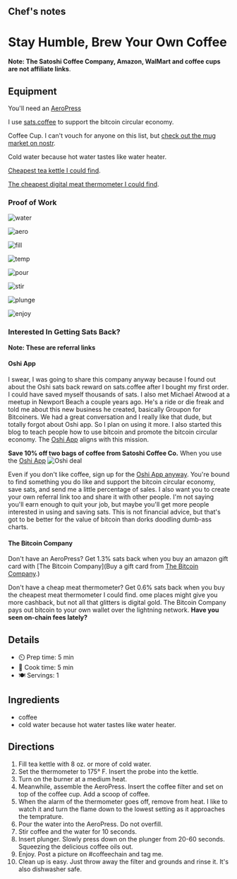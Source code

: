
## Chef's notes

# Stay Humble, Brew Your Own Coffee

**Note: The Satoshi Coffee Company, Amazon, WalMart and coffee cups are not affiliate links**.

## Equipment
You'll need an [AeroPress](https://www.amazon.com/AeroPress-Portable-Travel-Coffee-Press/dp/B07YVL8SF3/ref=sr_1_6?keywords=aeropress&qid=1702486875&sr=8-6)

I use [sats.coffee](https://sats.coffee/) to support the bitcoin circular economy.

Coffee Cup.  I can't vouch for anyone on this list, but [check out the mug market on nostr](https://letsnostr.com/t/mug).

Cold water because hot water tastes like water heater.

[Cheapest tea kettle I could find](https://www.walmart.com/ip/Mainstays-Teal-1-8-Liter-Stainless-Steel-Whistling-Tea-Kettle-Turquoise/2160878570).

[The cheapest digital meat thermometer I could find](https://www.walmart.com/ip/ThermoPro-TP-16-Large-LCD-Digital-Cooking-Food-Meat-Smoker-Oven-Kitchen-BBQ-Grill-Thermometer-Clock-Timer-with-Stainless-Steel-Probe/2125599883).

### Proof of Work

![water](https://i.nostr.build/03jY.jpg)

![aero](https://https://i.nostr.build/VAxG.jpg)

![fill](https://i.nostr.build/4wRW.jpg)

![temp](https://i.nostr.build/qa6n.jpg)

![pour](https://i.nostr.build/LjeM.jpg)

![stir](https://i.nostr.build/VAxG.jpg)

![plunge](https://i.nostr.build/M8x5.jpg)

![enjoy](https://i.nostr.build/gaBB.jpg)




### Interested In Getting Sats Back?
**Note: These are referral links** 

#### Oshi App

I swear, I was going to share this company anyway because I found out about the Oshi sats back reward on sats.coffee after I bought my first order. I could have saved myself thousands of sats. I also met Michael Atwood at a meetup in Newport Beach a couple years ago. He's a ride or die freak and told me about this new business he created, basically Groupon for Bitcoiners. We had a great conversation and I really like that dude, but totally forgot about Oshi app. So I plan on using it more. I also started this blog to teach people how to use bitcoin and promote the bitcoin circular economy. The [Oshi App](https://oshi.team/bloggingbitcoin) aligns with this mission.

**Save 10% off two bags of coffee from Satoshi Coffee Co.** When you use the [Oshi App](https://oshi.team/bloggingbitcoin)
![Oshi deal](https://i.nostr.build/PWOZ.png)

Even if you don't like coffee, sign up for the [Oshi App anyway](https://oshi.team/bloggingbitcoin). You're bound to find something you do like and support the bitcoin circular economy, save sats, and send me a little percentage of sales. I also want you to create your own referral link too and share it with other people. I'm not saying you'll earn enough to quit your job, but maybe you'll get more people interested in using and saving sats. This is not financial advice, but that's got to be better for the value of bitcoin than dorks doodling dumb-ass charts.

#### The Bitcoin Company

Don't have an AeroPress? Get 1.3% sats back when you buy an amazon gift card with [The Bitcoin Company](Buy a gift card from [The Bitcoin Company](https://app.thebitcoincompany.com/giftcard/GiftCard_49d2dc07acd9).)

Don't have a cheap meat thermometer?
Get 0.6% sats back when you buy the cheapest meat thermometer I could find.
 ome places might give you more cashback, but not all that glitters is digital gold. The Bitcoin Company pays out bitcoin to your own wallet over the lightning network. **Have you seen on-chain fees lately?**

## Details

- ⏲️ Prep time: 5 min
- 🍳 Cook time: 5 min
- 🍽️ Servings: 1

## Ingredients

- coffee
- cold water because hot water tastes like water heater.


## Directions

1. Fill tea kettle with 8 oz. or more of cold water.
2. Set the thermometer to 175° F. Insert the probe into the kettle.
3. Turn on the burner at a medium heat.
4. Meanwhile, assemble the AeroPress. Insert the coffee filter and set on top of the coffee cup. Add a scoop of coffee.
5. When the alarm of the thermometer goes off, remove from heat. I like to watch it and turn the flame down to the lowest setting as it approaches the temprature.
6. Pour the water into the AeroPress. Do not overfill.
7. Stir coffee and the water for 10 seconds.
8. Insert plunger. Slowly press down on the plunger from 20-60 seconds. Squeezing the delicious coffee oils out.
9. Enjoy. Post a picture on #coffeechain and tag me.
10. Clean up is easy. Just throw away the filter and grounds and rinse it. It's also dishwasher safe.
